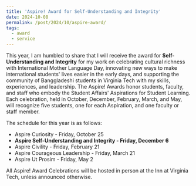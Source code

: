 ```yaml
---
title: 'Aspire! Award for Self-Understanding and Integrity'
date: 2024-10-08
permalink: /post/2024/10/aspire-award/
tags:
  - award
  - service
---
```


This year, I am humbled to share that I will receive the award for <b>Self-Understanding and Integrity</b> for my work on celebrating cultural richness with International Mother Language Day, innovating new ways to make international students' lives easier in the early days, and supporting the community of Banggladeshi students in Virginia Tech with my skills, experiences, and leadership. The Aspire! Awards honor students, faculty, and staff who embody the Student Affairs' Aspirations for Student Learning. Each celebration, held in October, December, February, March, and May, will recognize five students, one for each Aspiration, and one faculty or staff member. 

The schedule for this year is as follows:

* Aspire Curiosity - Friday, October 25
* <b>Aspire Self-Understanding and Integrity - Friday, December 6</b>
* Aspire Civility - Friday, February 21
* Aspire Courageous Leadership - Friday, March 21
* Aspire Ut Prosim - Friday, May 2

All Aspire! Award Celebrations will be hosted in person at the Inn at Virginia Tech, unless announced otherwise.
